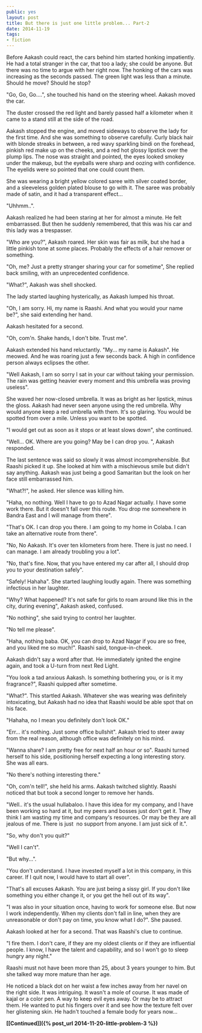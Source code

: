 ```yaml
---
public: yes
layout: post
title: But there is just one little problem... Part-2
date: 2014-11-19
tags:
- fiction
---
```


Before Aakash could react, the cars behind him started honking impatiently. He had a total stranger in the car, that too a lady; she could be anyone. But there was no time to argue with her right now. The honking of the cars was increasing as the seconds passed. The green light was less than a minute. Should he move? Should he stop?

"Go, Go, Go....", she touched his hand on the steering wheel. Aakash moved the car.

The duster crossed the red light and barely passed half a kilometer when it came to a stand still at the side of the road. 

Aakash stopped the engine, and moved sideways to observe the lady for the first time. And she was something to observe carefully. Curly black hair with blonde streaks in between, a red wavy sparkling bindi on the forehead, pinkish red make up on the cheeks, and a red hot glossy lipstick over the plump lips. The nose was straight and pointed, the eyes looked smokey under the makeup, but the eyeballs were sharp and oozing with confidence. The eyelids were so pointed that one could count them. 

She was wearing a bright yellow colored saree with silver coated border, and a sleeveless golden plated blouse to go with it. The saree was probably made of satin, and it had a transparent effect... 

"Uhhmm..". 

Aakash realized he had been staring at her for almost a minute. He felt embarrassed. But then he suddenly remembered, that this was his car and this lady was a trespasser.  

"Who are you?", Aakash roared. Her skin was fair as milk, but she had a little pinkish tone at some places. Probably the effects of a hair remover or something.

"Oh, me? Just a pretty stranger sharing your car for sometime", She replied back smiling, with an unprecedented confidence. 

"What?", Aakash was shell shocked. 

The lady started laughing hysterically, as Aakash lumped his throat. 

"Oh, I am sorry. Hi, my name is Raashi. And what you would your name be?", she said extending her hand. 

Aakash hesitated for a second. 

"Oh, com'n. Shake hands, I don't bite. Trust me". 

Aakash extended his hand reluctantly. "My... my name is Aakash". He meowed. And he was roaring just a few seconds back. A high in confidence person always eclipses the other. 

"Well Aakash, I am so sorry I sat in your car without taking your permission. The rain was getting heavier every moment and this umbrella was proving useless". 

She waved her now-closed umbrella. It was as bright as her lipstick, minus the gloss. Aakash had never seen anyone using the red umbrella. Why would anyone keep a red umbrella with them. It's so glaring. You would be spotted from over a mile. Unless you want to be spotted. 

"I would get out as soon as it stops or at least slows down", she continued. 

"Well... OK. Where are you going? May be I can drop you. ", Aakash responded. 

The last sentence was said so slowly it was almost incomprehensible. But Raashi picked it up. She looked at him with a mischievous smile but didn't say anything. Aakash was just being a good Samaritan but the look on her face still embarrassed him. 

"What?!", he asked. Her silence was killing him. 

"Haha, no nothing. Well I have to go to Azad Nagar actually. I have some work there. But it doesn't fall over this route. You drop me somewhere in Bandra East and I will manage from there". 

"That's OK. I can drop you there. I am going to my home in Colaba. I can take an alternative route from there". 

"No, No Aakash. It's over ten kilometers from here. There is just no need. I can manage. I am already troubling you a lot". 

"No, that's fine. Now, that you have entered my car after all, I should drop you to your destination safely". 

"Safely! Hahaha". She started laughing loudly again. There was something infectious in her laughter. 

"Why? What happened? It's not safe for girls to roam around like this in the city, during evening", Aakash asked, confused. 

"No nothing", she said trying to control her laughter. 

"No tell me please". 

"Haha, nothing baba. OK, you can drop to Azad Nagar if you are so free, and you liked me so much!". Raashi said, tongue-in-cheek. 


Aakash didn't say a word after that. He immediately ignited the engine again, and took a U-turn from next Red Light. 

"You look a tad anxious Aakash. Is something bothering you, or is it my fragrance?", Raashi quipped after sometime.

"What?". This startled Aakash. Whatever she was wearing was definitely intoxicating, but Aakash had no idea that Raashi would be able spot that on his face. 

"Hahaha, no I mean you definitely don't look OK."

"Err... it's nothing. Just some office bullshit". Aakash tried to steer away from the real reason, although office was definitely on his mind. 

"Wanna share? I am pretty free for next half an hour or so". Raashi turned herself to his side, positioning herself expecting a long interesting story. She was all ears.

"No there's nothing interesting there."

"Oh, com'n tell!", she held his arms. Aakash twitched slightly. Raashi noticed that but took a second longer to remove her hands. 

"Well.. it's the usual hullabaloo. I have this idea for my company, and I have been working so hard at it, but my peers and bosses just don't get it. They think I am wasting my time and company's resources. Or may be they are all jealous of me. There is just  no support from anyone. I am just sick of it.". 

"So, why don't you quit?"

"Well I can't". 

"But why...".

"You don't understand. I have invested myself a lot in this company, in this career. If I quit now, I would have to start all over". 

"That's all excuses Aakash. You are just being a sissy girl. If you don't like something you either change it, or you get the hell out of its way". 

"I was also in your situation once, having to work for someone else. But now I work independently. When my clients don't fall in line, when they are unreasonable or don't pay on time, you know what I do?". She paused. 

Aakash looked at her for a second. That was Raashi's clue to continue. 

"I fire them. I don't care, if they are my oldest clients or if they are influential people. I know, I have the talent and capability, and so I won't go to sleep hungry any night."

Raashi must not have been more than 25, about 3 years younger to him. But she talked way more mature than her age. 

He noticed a black dot on her waist a few inches away from her navel on the right side. It was intriguing. It wasn't a mole of course. It was made of kajal or a color pen. A way to keep evil eyes away. Or may be to attract them. He wanted to put his fingers over it and see how the texture felt over her glistening skin. He hadn't touched a female body for years now... 



**[\[Continued\]]({% post_url 2014-11-20-little-problem-3 %})**
